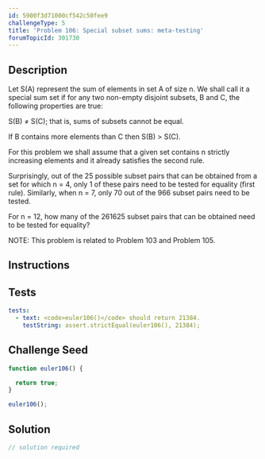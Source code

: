 ```yaml
---
id: 5900f3d71000cf542c50fee9
challengeType: 5
title: 'Problem 106: Special subset sums: meta-testing'
forumTopicId: 301730
---
```


## Description

<section id='description'>

Let S(A) represent the sum of elements in set A of size n. We shall call it a special sum set if for any two non-empty disjoint subsets, B and C, the following properties are true:

S(B) ≠ S(C); that is, sums of subsets cannot be equal.

If B contains more elements than C then S(B) > S(C).

For this problem we shall assume that a given set contains n strictly increasing elements and it already satisfies the second rule.

Surprisingly, out of the 25 possible subset pairs that can be obtained from a set for which n = 4, only 1 of these pairs need to be tested for equality (first rule). Similarly, when n = 7, only 70 out of the 966 subset pairs need to be tested.

For n = 12, how many of the 261625 subset pairs that can be obtained need to be tested for equality?

NOTE: This problem is related to Problem 103 and Problem 105.

</section>

## Instructions

<section id='instructions'>

</section>

## Tests

<section id='tests'>

```yml
tests:
  - text: <code>euler106()</code> should return 21384.
    testString: assert.strictEqual(euler106(), 21384);

```

</section>

## Challenge Seed

<section id='challengeSeed'>

<div id='js-seed'>

```js
function euler106() {

  return true;
}

euler106();
```

</div>

</section>

## Solution

<section id='solution'>

```js
// solution required
```

</section>
